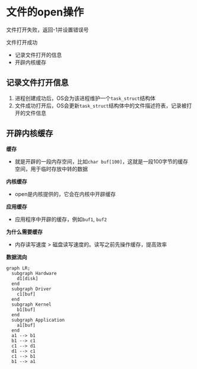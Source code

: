 # 文件的open操作

文件打开失败，返回-1并设置错误号

文件打开成功
  - 记录文件打开的信息
  - 开辟内核缓存


## 记录文件打开信息

1. 进程创建成功后，OS会为该进程维护一个`task_struct`结构体
2. 文件成功打开后，OS会更新`task_struct`结构体中的文件描述符表，记录被打开的文件信息

## 开辟内核缓存

**缓存**

- 就是开辟的一段内存空间，比如`char buf[100]`，这就是一段100字节的缓存空间，用于临时存放中转的数据

**内核缓存**

- open是内核提供的，它会在内核中开辟缓存

**应用缓存**

- 应用程序中开辟的缓存，例如`buf1`, `buf2`

**为什么需要缓存**

- 内存读写速度 > 磁盘读写速度的。读写之前先操作缓存，提高效率

**数据流向**

```mermaid
graph LR;
  subgraph Hardware
    d1[disk]
  end
  subgraph Driver
    c1[buf]
  end
  subgraph Kernel
    b1[buf]
  end
  subgraph Application
    a1[buf]
  end
  a1 --> b1
  b1 --> c1
  c1 --> d1
  d1 --> c1
  c1 --> b1
  b1 --> a1
```
